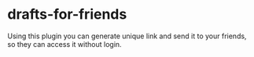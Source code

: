 # drafts-for-friends
Using this plugin you can generate unique link and send it to your friends, so they can access it without login. 
